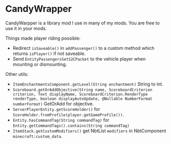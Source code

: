 # CandyWrapper

CandyWarpper is a library mod I use in many of my mods. You are free to use it in your mods.

Things made player riding possible:

- Redirect `isSaveable()` in `addPassenger()` to a custom method which returns `isPlayer()` if not saveable.
- Send `EntityPassengersSetS2CPacket` to the vehicle player when mounting or dismounting.

Other utils:

- `ItemEnchantmentsComponent.getLevel(String enchantment)` String to int.
- `Scoreboard.getOrAddObjective(String name, ScoreboardCriterion criterion, Text displayName, ScoreboardCriterion.RenderType renderType, boolean displayAutoUpdate, @Nullable NumberFormat numberFormat)` GetOrAdd for objective.
- `ServerPlayerEntity.getScoreHolder()` for `ScoreHolder.fromProfile(player.getGameProfile())`.
- `Entity.hasCommandTag(String commandTag)` for `Entity.getCommandTags().contains(String commandTag)`
- `ItemStack.getCustomModifiers()` get NbtList `modifiers` in NbtComponent `minecraft:custom_data`.

